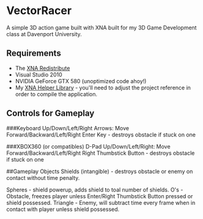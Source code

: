 # VectorRacer
A simple 3D action game built with XNA built for my 3D Game Development class at Davenport University.
## Requirements
* The [XNA Redistribute](http://www.microsoft.com/en-us/download/details.aspx?id=20914)
* Visual Studio 2010
* NVIDIA GeForce GTX 580 (unoptimized code ahoy!)
* My [XNA Helper Library](https://github.com/Expack3/XNA_HelperLibrary) - you'll need to adjust the project reference in order to compile the application.

## Controls for Gameplay
###Keyboard
Up/Down/Left/Right Arrows: Move Forward/Backward/Left/Right
Enter Key - destroys obstacle if stuck on one

###XBOX360 (or compatibles)
D-Pad Up/Down/Left/Right: Move Forward/Backward/Left/Right
Right Thumbstick Button - destroys obstacle if stuck on one

##Gameplay Objects
Shields (intangible) - destroys obstacle or enemy on contact without time penalty.

Spheres - shield powerup, adds shield to toal number of shields.
O's - Obstacle, freezes player unless Enter/Right Thumbstick Button pressed or shield possessed.
Triangle - Enemy, will subtract time every frame when in contact with player unless shield possessed.
